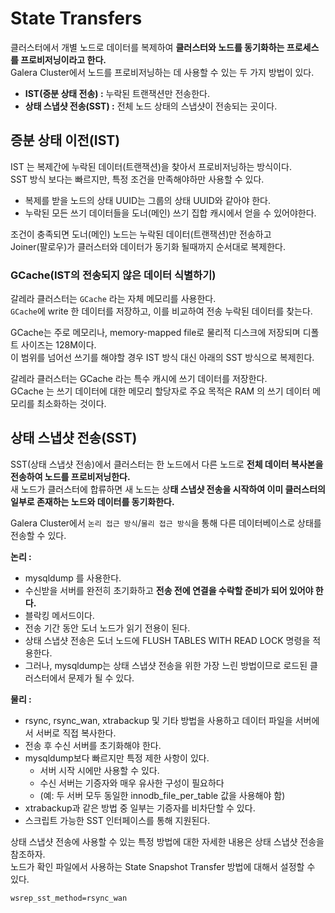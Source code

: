 # State Transfers
       
클러스터에서 개별 노드로 데이터를 복제하여 **클러스터와 노드를 동기화하는 프로세스를 프로비저닝이라고 한다.**        
Galera Cluster에서 노드를 프로비저닝하는 데 사용할 수 있는 두 가지 방법이 있다.     

* **IST(증분 상태 전송) :** 누락된 트랜잭션만 전송한다.        
* **상태 스냅샷 전송(SST) :** 전체 노드 상태의 스냅샷이 전송되는 곳이다.     

## 증분 상태 이전(IST)

IST 는 복제간에 누락된 데이터(트랜잭션)을 찾아서 프로비저닝하는 방식이다.      
SST 방식 보다는 빠르지만, 특정 조건을 만족해야하만 사용할 수 있다.      
  
* 복제를 받을 노드의 상태 UUID는 그룹의 상태 UUID와 같아야 한다.  
* 누락된 모든 쓰기 데이터들을 도너(메인) 쓰기 집합 캐시에서 얻을 수 있어야한다.  
   
조건이 충족되면 도너(메인) 노드는 누락된 데이터(트랜잭션)만 전송하고   
Joiner(팔로우)가 클러스터와 데이터가 동기화 될때까지 순서대로 복제한다.    

### GCache(IST의 전송되지 않은 데이터 식별하기)   
갈레라 클러스터는 `GCache` 라는 자체 메모리를 사용한다.            
`GCache`에 write 한 데이터를 저장하고, 이를 비교하여 전송 누락된 데이터를 찾는다.       
  
GCache는 주로 메모리나, memory-mapped file로 물리적 디스크에 저장되며 디폴트 사이즈는 128M이다.   
이 범위를 넘어선 쓰기를 해야할 경우 IST 방식 대신 아래의 SST 방식으로 복제힌다.     
   
갈레라 클러스터는 GCache 라는 특수 캐시에 쓰기 데이터를 저장한다.            
GCache 는 쓰기 데이터에 대한 메모리 할당자로 주요 목적은 RAM 의 쓰기 데이터 메모리를 최소화하는 것이다.         
        
## 상태 스냅샷 전송(SST)
   
SST(상태 스냅샷 전송)에서 클러스터는 한 노드에서 다른 노드로 **전체 데이터 복사본을 전송하여 노드를 프로비저닝한다.**             
새 노드가 클러스터에 합류하면 새 노드는 상**태 스냅샷 전송을 시작하여 이미 클러스터의 일부로 존재하는 노드와 데이터를 동기화한다.**        
  
Galera Cluster에서 `논리 접근 방식`/`물리 접근 방식`을 통해 다른 데이터베이스로 상태를 전송할 수 있다.    
          
**논리 :**             
* mysqldump 를 사용한다.     
* 수신받을 서버를 완전히 초기화하고 **전송 전에 연결을 수락할 준비가 되어 있어야 한다.**          
* 블락킹 메서드이다.    
* 전송 기간 동안 도너 노드가 읽기 전용이 된다.      
* 상태 스냅샷 전송은 도너 노드에 FLUSH TABLES WITH READ LOCK 명령을 적용한다.   
* 그러나, mysqldump는 상태 스냅샷 전송을 위한 가장 느린 방법이므로 로드된 클러스터에서 문제가 될 수 있다.   

**물리 :**   
* rsync, rsync_wan, xtrabackup 및 기타 방법을 사용하고 데이터 파일을 서버에서 서버로 직접 복사한다.      
* 전송 후 수신 서버를 초기화해야 한다.       
* mysqldump보다 빠르지만 특정 제한 사항이 있다.    
    * 서버 시작 시에만 사용할 수 있다.   
    * 수신 서버는 기증자와 매우 유사한 구성이 필요하다   
    * (예: 두 서버 모두 동일한 innodb_file_per_table 값을 사용해야 함)    
* xtrabackup과 같은 방법 중 일부는 기증자를 비차단할 수 있다.    
* 스크립트 가능한 SST 인터페이스를 통해 지원된다.   

상태 스냅샷 전송에 사용할 수 있는 특정 방법에 대한 자세한 내용은 상태 스냅샷 전송을 참조하자.        
노드가 확인 파일에서 사용하는 State Snapshot Transfer 방법에 대해서 설정할 수 있다.        
  
```
wsrep_sst_method=rsync_wan
```


 


